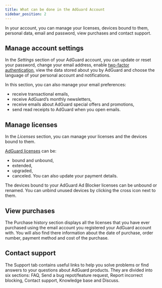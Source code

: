 ```yaml
---
title: What can be done in the AdGuard Account
sidebar_position: 2
---
```


In your account, you can manage your licenses, devices bound to them, personal data, email and password, view purchases and contact support.

## Manage account settings

In the *Settings* section of your AdGuard account, you can update or reset your password, change your email address, enable [two-factor authentication](../2fa), view the data stored about you by AdGuard and choose the language of your personal account and notifications.

In this section, you can also manage your email preferences:
* receive transactional emails,
* receive AdGuard’s monthly newsletters,
* receive emails about AdGuard special offers and promotions,
* send read receipts to AdGuard when you open emails.

## Manage licenses

In the *Licenses* section, you can manage your licenses and the devices bound to them.

[AdGuard licenses](../../license/what-is) can be:
* bound and unbound,
* extended,
* upgraded,
* canceled.
You can also update your payment details.

The devices bound to your AdGuard Ad Blocker licenses can be unbound or renamed. You can unbind unused devices by clicking the cross icon next to them.

## View purchases

The Purchase history section displays all the licenses that you have ever purchased using the email account you registered your AdGuard account with. You will also find there information about the date of purchase, order number, payment method and cost of the purchase.

## Contact support

The Support tab contains useful links to help you solve problems or find answers to your questions about AdGuard products. They are divided into six sections: FAQ, Send a bug repot/feature request, Report incorrect blocking, Contact support, Knowledge base and Discuss.